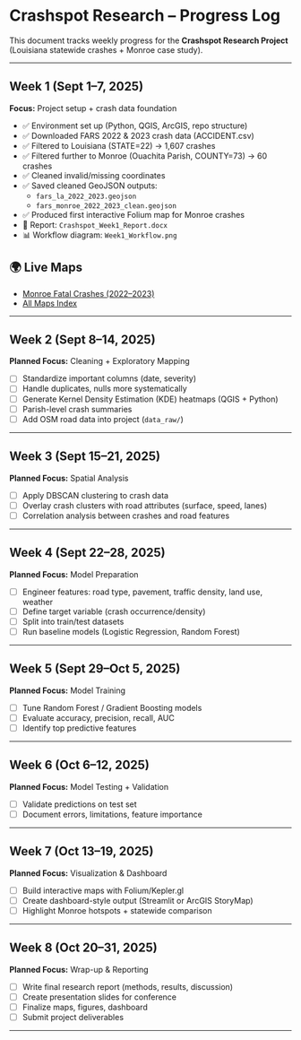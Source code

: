 # Crashspot Research – Progress Log

This document tracks weekly progress for the **Crashspot Research Project** 
(Louisiana statewide crashes + Monroe case study).

---

## Week 1 (Sept 1–7, 2025)
**Focus:** Project setup + crash data foundation

- ✅ Environment set up (Python, QGIS, ArcGIS, repo structure)
- ✅ Downloaded FARS 2022 & 2023 crash data (ACCIDENT.csv)
- ✅ Filtered to Louisiana (STATE=22) → 1,607 crashes
- ✅ Filtered further to Monroe (Ouachita Parish, COUNTY=73) → 60 crashes
- ✅ Cleaned invalid/missing coordinates
- ✅ Saved cleaned GeoJSON outputs:
  - `fars_la_2022_2023.geojson`
  - `fars_monroe_2022_2023_clean.geojson`
- ✅ Produced first interactive Folium map for Monroe crashes
- 📄 Report: `Crashspot_Week1_Report.docx`
- 📊 Workflow diagram: `Week1_Workflow.png`

## 🌍 Live Maps
- [Monroe Fatal Crashes (2022–2023)](https://MistaZero07.github.io/crashspot-research/maps/monroe_fars_2022_2023.html)
- [All Maps Index](https://MistaZero07.github.io/crashspot-research/maps/)




---

## Week 2 (Sept 8–14, 2025)
**Planned Focus:** Cleaning + Exploratory Mapping

- [ ] Standardize important columns (date, severity)
- [ ] Handle duplicates, nulls more systematically
- [ ] Generate Kernel Density Estimation (KDE) heatmaps (QGIS + Python)
- [ ] Parish-level crash summaries
- [ ] Add OSM road data into project (`data_raw/`)

---

## Week 3 (Sept 15–21, 2025)
**Planned Focus:** Spatial Analysis

- [ ] Apply DBSCAN clustering to crash data
- [ ] Overlay crash clusters with road attributes (surface, speed, lanes)
- [ ] Correlation analysis between crashes and road features

---

## Week 4 (Sept 22–28, 2025)
**Planned Focus:** Model Preparation

- [ ] Engineer features: road type, pavement, traffic density, land use, weather
- [ ] Define target variable (crash occurrence/density)
- [ ] Split into train/test datasets
- [ ] Run baseline models (Logistic Regression, Random Forest)

---

## Week 5 (Sept 29–Oct 5, 2025)
**Planned Focus:** Model Training

- [ ] Tune Random Forest / Gradient Boosting models
- [ ] Evaluate accuracy, precision, recall, AUC
- [ ] Identify top predictive features

---

## Week 6 (Oct 6–12, 2025)
**Planned Focus:** Model Testing + Validation

- [ ] Validate predictions on test set
- [ ] Document errors, limitations, feature importance

---

## Week 7 (Oct 13–19, 2025)
**Planned Focus:** Visualization & Dashboard

- [ ] Build interactive maps with Folium/Kepler.gl
- [ ] Create dashboard-style output (Streamlit or ArcGIS StoryMap)
- [ ] Highlight Monroe hotspots + statewide comparison

---

## Week 8 (Oct 20–31, 2025)
**Planned Focus:** Wrap-up & Reporting

- [ ] Write final research report (methods, results, discussion)
- [ ] Create presentation slides for conference
- [ ] Finalize maps, figures, dashboard
- [ ] Submit project deliverables

---
